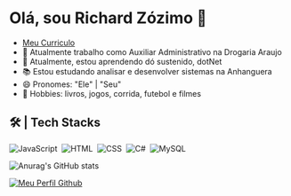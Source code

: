 # Olá, sou Richard Zózimo 👋

- [Meu Curriculo]()
- 🔭 Atualmente trabalho como Auxiliar Administrativo na Drogaria Araujo
- 🌱 Atualmente, estou aprendendo dó sustenido, dotNet
- 📚 Estou estudando analisar e desenvolver sistemas na Anhanguera
- 😄 Pronomes: "Ele" | "Seu"
- 🎯 Hobbies: livros, jogos, corrida, futebol e filmes


## 🛠 | Tech Stacks
![JavaScript](https://img.shields.io/badge/-JavaScript-05122A?style=flat&logo=javascript)&nbsp;
![HTML](https://img.shields.io/badge/-HTML-05122A?style=flat&logo=HTML5)&nbsp;
![CSS](https://img.shields.io/badge/-CSS-05122A?style=flat&logo=CSS3&logoColor=1572B6)&nbsp;
![C#](https://img.shields.io/badge/-C%23-05122A?style=flat&logo=c-sharp&logoColor=white)&nbsp;
![MySQL](https://img.shields.io/badge/-MySQL-05122A?style=flat&logo=sqlite)&nbsp;

<!--
**RichardZozimo/RichardZozimo** is a ✨ _special_ ✨ repository because its `README.md` (this file) appears on your GitHub profile.

Here are some ideas to get you started:

- 🔭 I’m currently working as Administrative Assistant on Araujo Drugstore
- 🌱 I’m currently learning Node.js and Java
- 👯 I’m looking to collaborate on 
- 🤔 I’m looking for help with B
- 💬 Ask me about Javascript, Node.js
- 📫 How to reach me: ...
- 😄 Pronouns: ...
- ⚡ Fun fact: ...
-->

![Anurag's GitHub stats](https://github-readme-stats.vercel.app/api?username=RichardZozimo&hide=contribs,prs)

[![Meu Perfil Github](https://img.shields.io/github/followers/RichardZozimo?label=followers&labelColor=0D0D0D&logo=Github)](https://https://github.com/RichardZozimo)

	
